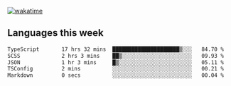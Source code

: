 [![wakatime](https://wakatime.com/badge/user/2d08dcba-b829-42d8-897d-6a005f58591f.svg)](https://wakatime.com/@2d08dcba-b829-42d8-897d-6a005f58591f)

## Languages this week

<!--START_SECTION:waka-->

```txt
TypeScript       17 hrs 32 mins  █████████████████████▒░░░   84.70 %
SCSS             2 hrs 3 mins    ██▒░░░░░░░░░░░░░░░░░░░░░░   09.93 %
JSON             1 hr 3 mins     █▒░░░░░░░░░░░░░░░░░░░░░░░   05.11 %
TSConfig         2 mins          ░░░░░░░░░░░░░░░░░░░░░░░░░   00.21 %
Markdown         0 secs          ░░░░░░░░░░░░░░░░░░░░░░░░░   00.04 %
```

<!--END_SECTION:waka-->
